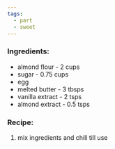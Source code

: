 ```yaml
---
tags:
  - part
  - sweet
---
```

### Ingredients:
- almond flour - 2 cups
- sugar - 0.75 cups
- egg
- melted butter - 3 tbsps
- vanilla extract - 2 tsps
- almond extract - 0.5 tsps

### Recipe:
1. mix ingredients and chill till use